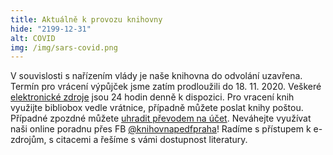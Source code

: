 ```yaml
---
title: Aktuálně k provozu knihovny
hide: "2199-12-31"
alt: COVID
img: /img/sars-covid.png
---
```

V souvislosti s nařízením vlády je naše knihovna do odvolání uzavřena. Termín
pro vrácení výpůjček jsme zatím prodloužili do 18. 11. 2020. Veškeré
[elektronické zdroje](https://knihovna.pedf.cuni.cz/eiz.htm) jsou 24 hodin 
denně k dispozici. Pro vracení knih využijte bibliobox
vedle vrátnice, případně můžete poslat knihy poštou. Případné zpozdné můžete [uhradit převodem na účet](zpozdne.html). Neváhejte využívat naši
online poradnu přes FB [@knihovnapedfpraha](https://www.facebook.com/knihovnapedfpraha)! 
Radíme s přístupem k e-zdrojům, s citacemi a řešíme s vámi dostupnost literatury.
